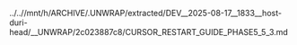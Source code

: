 ../..//mnt/h/ARCHIVE/.UNWRAP/extracted/DEV__2025-08-17__1833__host-duri-head/__UNWRAP/2c023887c8/CURSOR_RESTART_GUIDE_PHASE5_5_3.md